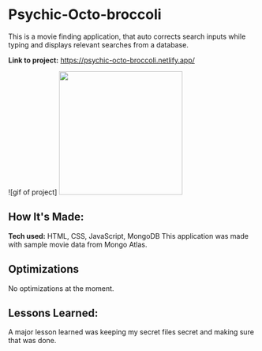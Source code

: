 # Psychic-Octo-broccoli
This is a movie finding application, that auto corrects search inputs while typing and displays relevant searches from a database.

**Link to project:** https://psychic-octo-broccoli.netlify.app/

![gif of project] <img src="https://github.com/deesclouds/psychic-octo-broccoli/blob/main/psychic-octo-broccoli-1.gif" width="250" height="250"/>

## How It's Made:

**Tech used:** HTML, CSS, JavaScript, MongoDB
This application was made with sample movie data from Mongo Atlas. 


## Optimizations
No optimizations at the moment. 

## Lessons Learned:
A major lesson learned was keeping my secret files secret and making sure that was done. 

